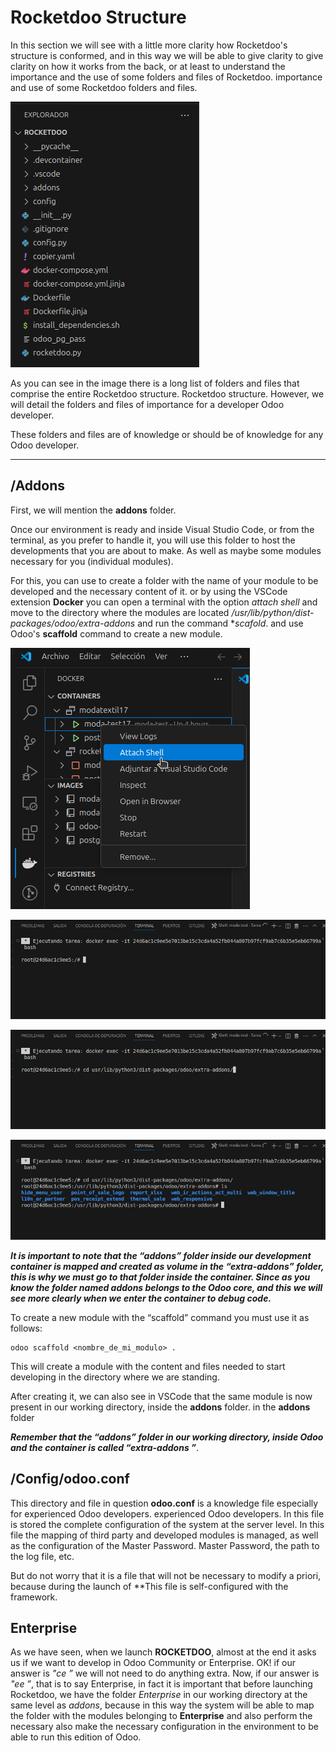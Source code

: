 # Rocketdoo Structure

In this section we will see with a little more clarity how Rocketdoo's structure is conformed, and in this way we will be able to give clarity
to give clarity on how it works from the back, or at least to understand the importance and the use of some folders and files of Rocketdoo.
importance and use of some Rocketdoo folders and files.

![rocketdoo-img-structure](img/rocketdoo-docs-structure.png)

As you can see in the image there is a long list of folders and files that comprise the entire Rocketdoo structure.
Rocketdoo structure. However, we will detail the folders and files of importance for a developer
Odoo developer. 

These folders and files are of knowledge or should be of knowledge for any Odoo developer.

----------------------------------------------------------------------------------------------------------

## /Addons

First, we will mention the **addons** folder.

Once our environment is ready and inside Visual Studio Code, or from the terminal, as you prefer to handle it,
you will use this folder to host the developments that you are about to make. As well as maybe some modules
necessary for you (individual modules).

For this, you can use to create a folder with the name of your module to be developed and the necessary content of it.
or by using the VSCode extension **Docker** you can open a terminal with the option
*attach shell* and move to the directory where the modules are located */usr/lib/python/dist-packages/odoo/extra-addons* and run the command **scafold*.
and use Odoo's **scaffold** command to create a new module.

![rocketdoo-img-attach](img/rocketdoo-docs-attach.png)

![rocketdoo-img-shell](img/rocketdoo-docs-shell.png)

![rocketdoo-img-into-shell](img/rocketdoo-docs-into-shell.png)

![rocketdoo-img-shell2](img/rocketdoo-docs-shell2.png)

***It is important to note that the “addons” folder inside our development container is mapped and created as volume
in the “extra-addons” folder, this is why we must go to that folder inside the container. Since as you know
the folder named addons belongs to the Odoo core, and this we will see more clearly when we enter the container
to debug code.***

To create a new module with the “scaffold” command you must use it as follows:
~~~ 
odoo scaffold <nombre_de_mi_modulo> .
~~~

This will create a module with the content and files needed to start developing in the directory where we are standing.

After creating it, we can also see in VSCode that the same module is now present in our working directory, inside the **addons** folder.
in the **addons** folder

***Remember that the “addons” folder in our working directory, inside Odoo and the container is called “extra-addons ”***.

## /Config/odoo.conf

This directory and file in question **odoo.conf** is a knowledge file especially for experienced Odoo developers.
experienced Odoo developers. In this file is stored the complete configuration of the system at the server level.
In this file the mapping of third party and developed modules is managed, as well as the configuration of the Master Password. 
Master Password, the path to the log file, etc.

But do not worry that it is a file that will not be necessary to modify a priori, because during the launch of
**This file is self-configured with the framework.

## Enterprise

As we have seen, when we launch **ROCKETDOO**, almost at the end it asks us if we want to develop in Odoo
Community or Enterprise.
OK! if our answer is *"ce ”* we will not need to do anything extra.
Now, if our answer is *"ee ”*, that is to say Enterprise, in fact it is important that before launching
Rocketdoo, we have the folder *Enterprise* in our working directory at the same level as *addons*,
because in this way the system will be able to map the folder with the modules belonging to **Enterprise** and also perform the necessary
also make the necessary configuration in the environment to be able to run this edition of Odoo.